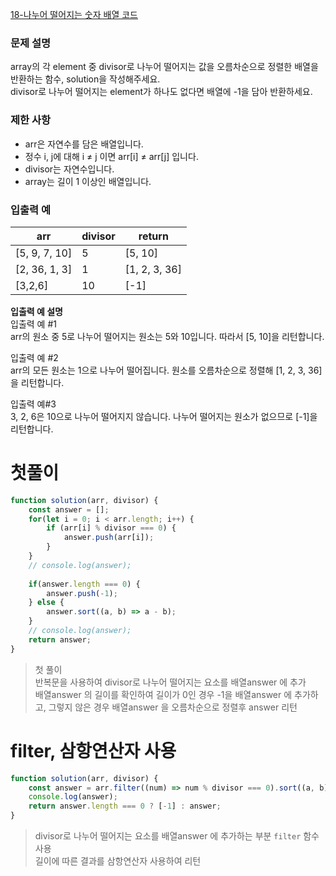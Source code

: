 [18-나누어 떨어지는 숫자 배열 코드](../codes/18나누어_떨어지는_숫자_배열.js)  

### 문제 설명
array의 각 element 중 divisor로 나누어 떨어지는 값을 오름차순으로 정렬한 배열을 반환하는 함수, solution을 작성해주세요.  
divisor로 나누어 떨어지는 element가 하나도 없다면 배열에 -1을 담아 반환하세요.  

### 제한 사항  
- arr은 자연수를 담은 배열입니다.  
- 정수 i, j에 대해 i ≠ j 이면 arr[i] ≠ arr[j] 입니다.  
- divisor는 자연수입니다.  
- array는 길이 1 이상인 배열입니다.  

### 입출력 예   
| arr | divisor | return |
| --- | --- | --- |
| [5, 9, 7, 10] | 5 | [5, 10] |
| [2, 36, 1, 3] | 1 | [1, 2, 3, 36] |
| [3,2,6] | 10 | [-1] |

**입출력 예 설명**  
입출력 예 #1  
arr의 원소 중 5로 나누어 떨어지는 원소는 5와 10입니다. 따라서 [5, 10]을 리턴합니다.  

입출력 예 #2  
arr의 모든 원소는 1으로 나누어 떨어집니다. 원소를 오름차순으로 정렬해 [1, 2, 3, 36]을 리턴합니다.  

입출력 예#3  
3, 2, 6은 10으로 나누어 떨어지지 않습니다. 나누어 떨어지는 원소가 없으므로 [-1]을 리턴합니다.  

# 첫풀이
```jsx
function solution(arr, divisor) {
    const answer = [];
    for(let i = 0; i < arr.length; i++) {
        if (arr[i] % divisor === 0) {
            answer.push(arr[i]);
        }
    }
    // console.log(answer);
    
    if(answer.length === 0) {
        answer.push(-1);
    } else {
        answer.sort((a, b) => a - b);
    }
    // console.log(answer);
    return answer;
}
```
> 첫 풀이  
> 반복문을 사용하여 divisor로 나누어 떨어지는 요소를 배열answer 에 추가  
> 배열answer 의 길이를 확인하여 길이가 0인 경우 -1을 배열answer 에 추가하고, 그렇지 않은 경우 배열answer 을 오름차순으로 정렬후 answer 리턴    

# filter, 삼항연산자 사용
```jsx
function solution(arr, divisor) {
    const answer = arr.filter((num) => num % divisor === 0).sort((a, b) => a - b);
    console.log(answer);
    return answer.length === 0 ? [-1] : answer;
}
```
> divisor로 나누어 떨어지는 요소를 배열answer 에 추가하는 부분 `filter` 함수 사용  
> 길이에 따른 결과를 삼항연산자 사용하여 리턴  
